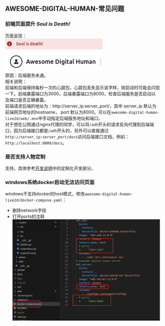 ## AWESOME-DIGITAL-HUMAN-常见问题

### 前端页面提升 *Soul is Death!*
页面呈现：  
![](../assets/Q&A_1_1.png)  
原因：后端服务未通。  
相关说明：  
前端和后端保持每秒一次的心跳包，心跳包丢失显示该字样，刚启动时可能会闪现一下。前端暴露端口为3000，后端暴露端口为8000，检查后端服务是否启动以及端口是否正确暴露。  
前端请求后端的地址为：http://server_ip:server_port/，其中 server_ip 默认为前端网页地址的hostname， port 默认为8000。可以在`awesome-digital-human-live2d/web/.env`中手动指定后端服务地址和端口。  
对于想在公网通过nginx代理的同学，可以将`/adh`开头的请求反向代理到后端端口，因为后端接口都是`/adh`开头的，另外可以直接通过`http://server_ip:server_port/docs`访问后端接口文档，例如：`http://localhost:8000/docs`。

### 是否支持人物定制
支持，具体参考[开发说明](./docs/developer_instrction.md)中的定制化开发部分。

### windows系统docker启动无法访问页面
windows不支持docker的host模式，修改`awesome-digital-human-live2d/docker-compose.yaml`：  
* 删除network字段
* 打开ports的注释  
![](../assets/Q&A_2_1.png)